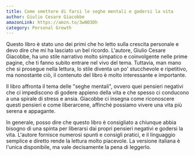 ```yaml
---
title: Come smettere di farsi le seghe mentali e godersi la vita
author: Giulio Cesare Giacobbe
amazonLink: https://amzn.to/3wNO3Dh
category: Personal Growth
---
```


Questo libro è stato uno dei primi che ho letto sulla crescita personale e devo dire che mi ha lasciato un bel ricordo. L'autore, Giulio Cesare Giacobbe, ha uno stile narrativo molto simpatico e coinvolgente nelle prime pagine, che ti fanno subito entrare nel vivo del tema. Tuttavia, man mano che si prosegue nella lettura, lo stile diventa un po' stucchevole e ripetitivo, ma nonostante ciò, il contenuto del libro è molto interessante e importante.

Il libro affronta il tema delle "seghe mentali", ovvero quei pensieri negativi che ci impediscono di godere appieno della vita e che spesso ci conducono a una spirale di stress e ansia. Giacobbe ci insegna come riconoscere questi pensieri e come liberarcene, affinché possiamo vivere una vita più serena e appagante.

In generale, posso dire che questo libro è consigliato a chiunque abbia bisogno di una spinta per liberarsi dai propri pensieri negativi e godersi la vita. L'autore fornisce numerosi spunti e consigli pratici, e il linguaggio semplice e diretto rende la lettura molto piacevole. La versione italiana è l'unica disponibile, ma vale decisamente la pena di leggerlo.
